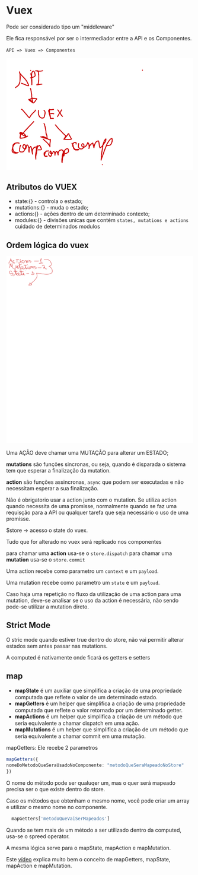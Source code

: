 # Vuex

Pode ser considerado tipo um "middleware"

Ele fica responsável por ser o intermediador entre a API e os Componentes.

`API => Vuex => Componentes`

![Modelo](./img/modelos.png)

## Atributos do VUEX

- state:{} - controla o estado;
- mutations:{} - muda o estado;
- actions:{} - ações dentro de um determinado contexto;
- modules:{} - divisões unicas que contém `states, mutations e actions` cuidado de determinados modulos

## Ordem lógica do vuex

![Modulo](./img/logic_order.png)

Uma AÇÃO deve chamar uma MUTAÇÃO para alterar um ESTADO;

**mutations** são funções sincronas, ou seja, quando é disparada o sistema tem que esperar a finalização da mutation.

**action** são funções assincronas, `async` que podem ser executadas e não necessitam esperar a sua finalização.

Não é obrigatorio usar a action junto com o mutation. Se utiliza action quando necessita de uma promisse, normalmente quando se faz uma requisção para a API ou qualquer tarefa que seja necessário o uso de uma promisse.

$store -> acesso o state do vuex.

Tudo que for alterado no vuex será replicado nos componentes

para chamar uma **action** usa-se o `store.dispatch`
para chamar uma **mutation** usa-se o `store.commit`

Uma action recebe como parametro um `context` e um `payload`.

Uma mutation recebe como parametro um `state` e um `payload`.

Caso haja uma repetição no fluxo da utilização de uma action para uma mutation, deve-se analisar se o uso da action é necessária, não sendo pode-se utilizar a mutation direto.

## Strict Mode

O stric mode quando estiver true dentro do store, não vai permitir alterar estados sem antes passar nas mutations.

A computed é nativamente onde ficará os getters e setters

## map

- 𝐦𝐚𝐩𝐒𝐭𝐚𝐭𝐞 é um auxiliar que simplifica a criação de uma propriedade computada que reflete o valor de um determinado estado.
- 𝐦𝐚𝐩𝐆𝐞𝐭𝐭𝐞𝐫𝐬 é um helper que simplifica a criação de uma propriedade computada que reflete o valor retornado por um determinado getter.
- 𝐦𝐚𝐩𝐀𝐜𝐭𝐢𝐨𝐧𝐬 é um helper que simplifica a criação de um método que seria equivalente a chamar dispatch em uma ação.
- 𝐦𝐚𝐩𝐌𝐮𝐭𝐚𝐭𝐢𝐨𝐧𝐬 é um helper que simplifica a criação de um método que seria equivalente a chamar commit em uma mutação.

mapGetters:
 Ele recebe 2 parametros

  ```ts
 mapGetters({
 nomeDoMetodoQueSeraUsadoNoComponente: "metodoQueSeraMapeadoNoStore"
 })
  ```

O nome do método pode ser qualuqer um, mas o quer será mapeado
precisa ser o que existe dentro do store.

Caso os métodos que obtenham o mesmo nome, você pode criar um array e utilizar o mesmo nome no componente.

```ts
  mapGetters['metodoQueVaiSerMapeados']
```

Quando se tem mais de um método a ser utilizado dentro da computed, usa-se o spreed operator.

A mesma lógica serve para o mapState, mapAction e mapMutation.

Este [vídeo](https://youtu.be/ksDmbBqpw2A) explica muito bem o conceito de mapGetters, mapState, mapAction e mapMutation.
